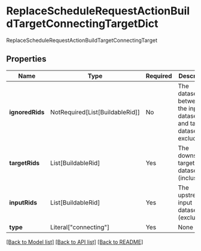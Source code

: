# ReplaceScheduleRequestActionBuildTargetConnectingTargetDict

ReplaceScheduleRequestActionBuildTargetConnectingTarget

## Properties
| Name | Type | Required | Description |
| ------------ | ------------- | ------------- | ------------- |
**ignoredRids** | NotRequired[List[BuildableRid]] | No | The datasets between the input datasets and target datasets to exclude. |
**targetRids** | List[BuildableRid] | Yes | The downstream target datasets (inclusive). |
**inputRids** | List[BuildableRid] | Yes | The upstream input datasets (exclusive). |
**type** | Literal["connecting"] | Yes | None |


[[Back to Model list]](../../../../README.md#models-v2-link) [[Back to API list]](../../../../README.md#apis-v2-link) [[Back to README]](../../../../README.md)
